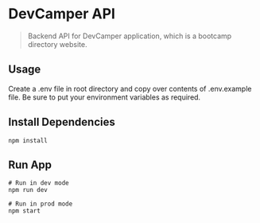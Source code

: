 # DevCamper API

> Backend API for DevCamper application, which is a bootcamp directory website.

## Usage

Create a .env file in root directory and copy over contents of .env.example file. Be sure to put your environment variables as required.

## Install Dependencies

```
npm install
```

## Run App

```
# Run in dev mode
npm run dev

# Run in prod mode
npm start
```

